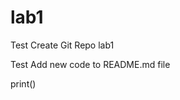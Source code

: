 # lab1
Test Create Git Repo lab1

Test Add new code to README.md file


<?php phpinfo(); ?>

print()


